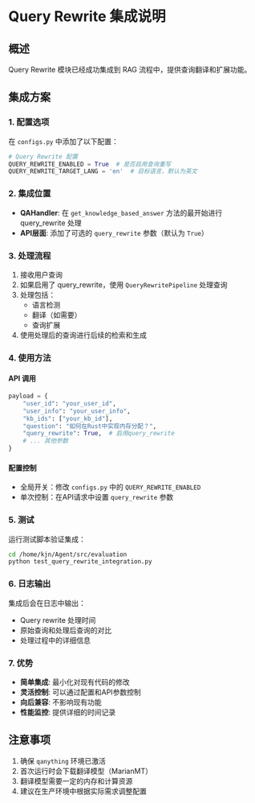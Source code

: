 # Query Rewrite 集成说明

## 概述

Query Rewrite 模块已经成功集成到 RAG 流程中，提供查询翻译和扩展功能。

## 集成方案

### 1. 配置选项

在 `configs.py` 中添加了以下配置：

```python
# Query Rewrite 配置
QUERY_REWRITE_ENABLED = True  # 是否启用查询重写
QUERY_REWRITE_TARGET_LANG = 'en'  # 目标语言，默认为英文
```

### 2. 集成位置

- **QAHandler**: 在 `get_knowledge_based_answer` 方法的最开始进行 query_rewrite 处理
- **API层面**: 添加了可选的 `query_rewrite` 参数（默认为 `True`）

### 3. 处理流程

1. 接收用户查询
2. 如果启用了 query_rewrite，使用 `QueryRewritePipeline` 处理查询
3. 处理包括：
   - 语言检测
   - 翻译（如需要）
   - 查询扩展
4. 使用处理后的查询进行后续的检索和生成

### 4. 使用方法

#### API 调用

```python
payload = {
    "user_id": "your_user_id",
    "user_info": "your_user_info", 
    "kb_ids": ["your_kb_id"],
    "question": "如何在Rust中实现内存分配？",
    "query_rewrite": True,  # 启用query_rewrite
    # ... 其他参数
}
```

#### 配置控制

- 全局开关：修改 `configs.py` 中的 `QUERY_REWRITE_ENABLED`
- 单次控制：在API请求中设置 `query_rewrite` 参数

### 5. 测试

运行测试脚本验证集成：

```bash
cd /home/kjn/Agent/src/evaluation
python test_query_rewrite_integration.py
```

### 6. 日志输出

集成后会在日志中输出：

- Query rewrite 处理时间
- 原始查询和处理后查询的对比
- 处理过程中的详细信息

### 7. 优势

- **简单集成**: 最小化对现有代码的修改
- **灵活控制**: 可以通过配置和API参数控制
- **向后兼容**: 不影响现有功能
- **性能监控**: 提供详细的时间记录

## 注意事项

1. 确保 `qanything` 环境已激活
2. 首次运行时会下载翻译模型（MarianMT）
3. 翻译模型需要一定的内存和计算资源
4. 建议在生产环境中根据实际需求调整配置 